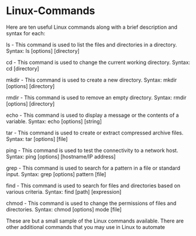 # Linux-Commands

Here are ten useful Linux commands along with a brief description and syntax for each:

ls - This command is used to list the files and directories in a directory.
Syntax: ls [options] [directory]

cd - This command is used to change the current working directory.
Syntax: cd [directory]

mkdir - This command is used to create a new directory.
Syntax: mkdir [options] [directory]

rmdir - This command is used to remove an empty directory.
Syntax: rmdir [options] [directory]

echo - This command is used to display a message or the contents of a variable.
Syntax: echo [options] [string]

tar - This command is used to create or extract compressed archive files.
Syntax: tar [options] [file]

ping - This command is used to test the connectivity to a network host.
Syntax: ping [options] [hostname/IP address]

grep - This command is used to search for a pattern in a file or standard input.
Syntax: grep [options] pattern [file]

find - This command is used to search for files and directories based on various criteria.
Syntax: find [path] [expression]

chmod - This command is used to change the permissions of files and directories.
Syntax: chmod [options] mode [file]

These are but a small sample of the Linux commands available. There are other additional commands that you may use in Linux to automate
